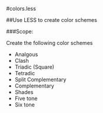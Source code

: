 #colors.less

##Use LESS to create color schemes

###Scope:

Create the following color schemes

* Analgous
* Clash
* Triadic (Square)
* Tetradic
* Split Complementary
* Complementary
* Shades
* Five tone
* Six tone